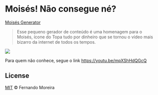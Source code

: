 # Moisés! Não consegue né?

[Moisés Generator](http://flaviosilveira.com/moises-generator/)

> Esse pequeno gerador de conteúdo é uma homenagem para o Moisés, ícone do Topa tudo por dinheiro que se tornou o vídeo mais bizarro da internet de todos os tempos.

![](moises.gif)

Para quem não conhece, segue o link https://youtu.be/mpXShHdQGcQ

## License

[MIT](/LICENSE.md) &copy; Fernando Moreira
